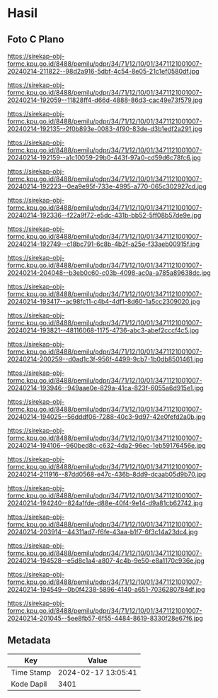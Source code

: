 # Hasil

## Foto C Plano

https://sirekap-obj-formc.kpu.go.id/8488/pemilu/pdpr/34/71/12/10/01/3471121001007-20240214-211822--98d2a916-5dbf-4c54-8e05-21c1ef0580df.jpg

https://sirekap-obj-formc.kpu.go.id/8488/pemilu/pdpr/34/71/12/10/01/3471121001007-20240214-192059--11828ff4-d66d-4888-86d3-cac49e73f579.jpg

https://sirekap-obj-formc.kpu.go.id/8488/pemilu/pdpr/34/71/12/10/01/3471121001007-20240214-192135--2f0b893e-0083-4f90-83de-d3b1edf2a291.jpg

https://sirekap-obj-formc.kpu.go.id/8488/pemilu/pdpr/34/71/12/10/01/3471121001007-20240214-192159--a1c10059-29b0-443f-97a0-cd59d6c78fc6.jpg

https://sirekap-obj-formc.kpu.go.id/8488/pemilu/pdpr/34/71/12/10/01/3471121001007-20240214-192223--0ea9e95f-733e-4995-a770-065c302927cd.jpg

https://sirekap-obj-formc.kpu.go.id/8488/pemilu/pdpr/34/71/12/10/01/3471121001007-20240214-192336--f22a9f72-e5dc-431b-bb52-5ff08b57de9e.jpg

https://sirekap-obj-formc.kpu.go.id/8488/pemilu/pdpr/34/71/12/10/01/3471121001007-20240214-192749--c18bc791-6c8b-4b2f-a25e-f33aeb00915f.jpg

https://sirekap-obj-formc.kpu.go.id/8488/pemilu/pdpr/34/71/12/10/01/3471121001007-20240214-204048--b3eb0c60-c03b-4098-ac0a-a785a89638dc.jpg

https://sirekap-obj-formc.kpu.go.id/8488/pemilu/pdpr/34/71/12/10/01/3471121001007-20240214-193417--ac98fc11-c4b4-4df1-8d60-1a5cc2309020.jpg

https://sirekap-obj-formc.kpu.go.id/8488/pemilu/pdpr/34/71/12/10/01/3471121001007-20240214-193821--48116068-1175-4736-abc3-abef2cccf4c5.jpg

https://sirekap-obj-formc.kpu.go.id/8488/pemilu/pdpr/34/71/12/10/01/3471121001007-20240214-200259--d0ad1c3f-956f-4499-9cb7-1b0db8501461.jpg

https://sirekap-obj-formc.kpu.go.id/8488/pemilu/pdpr/34/71/12/10/01/3471121001007-20240214-193946--949aae0e-829a-41ca-823f-6055a6d915e1.jpg

https://sirekap-obj-formc.kpu.go.id/8488/pemilu/pdpr/34/71/12/10/01/3471121001007-20240214-194025--56dddf06-7288-40c3-9d97-42e0fefd2a0b.jpg

https://sirekap-obj-formc.kpu.go.id/8488/pemilu/pdpr/34/71/12/10/01/3471121001007-20240214-194106--960bed8c-c632-4da2-96ec-1eb59176456e.jpg

https://sirekap-obj-formc.kpu.go.id/8488/pemilu/pdpr/34/71/12/10/01/3471121001007-20240214-211916--87dd0568-e47c-436b-8dd9-dcaab05d9b70.jpg

https://sirekap-obj-formc.kpu.go.id/8488/pemilu/pdpr/34/71/12/10/01/3471121001007-20240214-194240--824a1fde-d88e-40f4-9e14-d9a81cb62742.jpg

https://sirekap-obj-formc.kpu.go.id/8488/pemilu/pdpr/34/71/12/10/01/3471121001007-20240214-203914--44311ad7-f6fe-43aa-b1f7-6f3c14a23dc4.jpg

https://sirekap-obj-formc.kpu.go.id/8488/pemilu/pdpr/34/71/12/10/01/3471121001007-20240214-194528--e5d8c1a4-a807-4c4b-9e50-e8a1170c936e.jpg

https://sirekap-obj-formc.kpu.go.id/8488/pemilu/pdpr/34/71/12/10/01/3471121001007-20240214-194549--0b0f4238-5896-4140-a651-7036280784df.jpg

https://sirekap-obj-formc.kpu.go.id/8488/pemilu/pdpr/34/71/12/10/01/3471121001007-20240214-201045--5ee8fb57-6f55-4484-8619-8330f28e67f6.jpg


## Metadata

| Key        | Value               |
| ---------- | ------------------- |
| Time Stamp | 2024-02-17 13:05:41 |
| Kode Dapil | 3401                |



